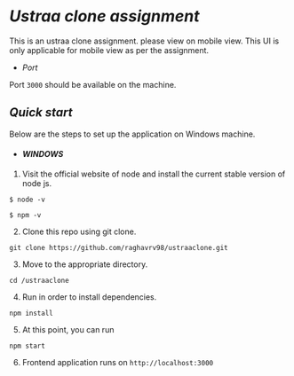 # *_Ustraa clone assignment_*
This is an ustraa clone assignment. 
please view on mobile view.
This UI is only applicable for mobile view as per the assignment.

* *_Port_*

Port `3000` should be available on the machine.

## *_Quick start_*

Below are the steps to set up the application on Windows machine.
* #### *_WINDOWS_*

1. Visit the official website of node and install the current stable version of node js.
```
$ node -v

$ npm -v
```

2. Clone this repo using git clone.
```
git clone https://github.com/raghavrv98/ustraaclone.git
```
3. Move to the appropriate directory.
```
cd /ustraaclone
```
4. Run in order to install dependencies.
```
npm install
```
5. At this point, you can run
 ```
npm start
 ``` 
6. Frontend application runs on `http://localhost:3000`